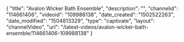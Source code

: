 {
    "title": "Avalon Wicker Bath Ensemble",
    "description": "",
    "channelid": "114661406",
    "videoid": "109988138",
    "date_created": "1502522263",
    "date_modified": "1504813329",
    "type": "captivate",
    "layout": "channelVideo",
    "url": "\/latest-videos\/avalon-wicker-bath-ensemble\/114661406-109988138"
}